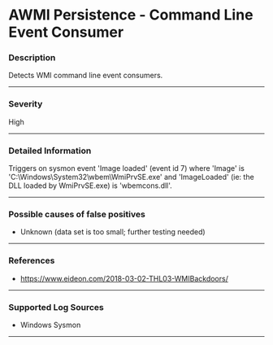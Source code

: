 # AWMI Persistence - Command Line Event Consumer
### Description

Detects WMI command line event consumers.

-------------------
### Severity

High

-------------------

### Detailed Information
Triggers on sysmon event 'Image loaded' (event id 7) where 'Image' is 'C:\Windows\System32\wbem\WmiPrvSE.exe' and 'ImageLoaded' (ie: the DLL loaded by WmiPrvSE.exe) is 'wbemcons.dll'.  

-------------------

### Possible causes of false positives

- Unknown (data set is too small; further testing needed)

-------------------
### References

- https://www.eideon.com/2018-03-02-THL03-WMIBackdoors/

-------------------
### Supported Log Sources

- Windows Sysmon

-------------------
